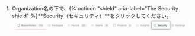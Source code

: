 1. Organization名の下で、{% octicon "shield" aria-label="The Security shield" %}**Security（セキュリティ）**をクリックしてください。 ![Organizationのセキュリティボタン](/assets/images/help/organizations/organization-security-tab.png)